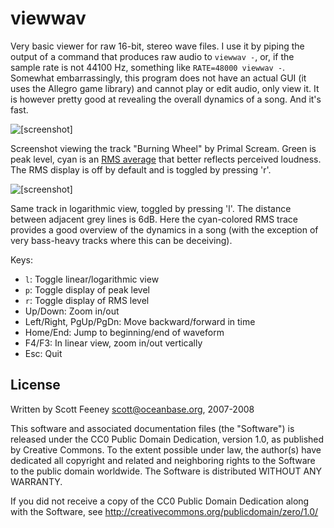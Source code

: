 viewwav
=======

Very basic viewer for raw 16-bit, stereo wave files. I use it by piping
the output of a command that produces raw audio to `viewwav -`, or, if
the sample rate is not 44100 Hz, something like `RATE=48000 viewwav -`.
Somewhat embarrassingly, this program does not have an actual GUI (it
uses the Allegro game library) and cannot play or edit audio, only view
it. It is however pretty good at revealing the overall dynamics of a
song. And it's fast.

![[screenshot]](//raw.github.com/graue/viewwav/master/screenshot-linear.png)

Screenshot viewing the track "Burning Wheel" by Primal Scream. Green is
peak level, cyan is an
[RMS average](https://en.wikipedia.org/wiki/Root_mean_square) that
better reflects perceived loudness. The RMS display is off by default
and is toggled by pressing 'r'.

![[screenshot]](//raw.github.com/graue/viewwav/master/screenshot-log.png)

Same track in logarithmic view, toggled by pressing 'l'. The distance
between adjacent grey lines is 6dB. Here the cyan-colored RMS trace
provides a good overview of the dynamics in a song (with the exception
of very bass-heavy tracks where this can be deceiving).

Keys:
* `l`: Toggle linear/logarithmic view
* `p`: Toggle display of peak level
* `r`: Toggle display of RMS level
* Up/Down: Zoom in/out
* Left/Right, PgUp/PgDn: Move backward/forward in time
* Home/End: Jump to beginning/end of waveform
* F4/F3: In linear view, zoom in/out vertically
* Esc: Quit


License
-------

Written by Scott Feeney <scott@oceanbase.org>, 2007-2008

This software and associated documentation files (the "Software") is
released under the CC0 Public Domain Dedication, version 1.0, as
published by Creative Commons. To the extent possible under law, the
author(s) have dedicated all copyright and related and neighboring
rights to the Software to the public domain worldwide. The Software is
distributed WITHOUT ANY WARRANTY.

If you did not receive a copy of the CC0 Public Domain Dedication
along with the Software, see
<http://creativecommons.org/publicdomain/zero/1.0/>
